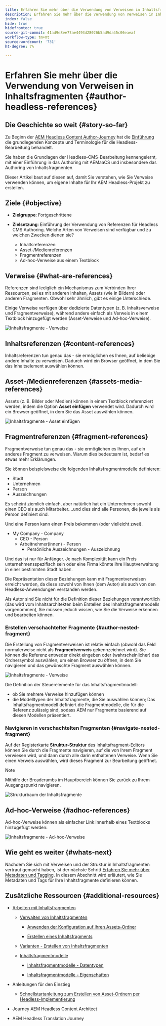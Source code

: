 ```yaml
---
title: Erfahren Sie mehr über die Verwendung von Verweisen in Inhaltsfragmenten
description: Erfahren Sie mehr über die Verwendung von Verweisen in Inhaltsfragmenten für Inhalte, andere Fragmente und andere Assets (Medien). Einführung der Notwendigkeit und der Mechanik verschachtelter Fragmente für Headless CMS Authoring.
index: false
hide: true
hidefromtoc: true
source-git-commit: 41ad9e8ee77ae4494d28026b5ad9da45c06eaeaf
workflow-type: tm+mt
source-wordcount: '731'
ht-degree: 7%

---
```



# Erfahren Sie mehr über die Verwendung von Verweisen in Inhaltsfragmenten {#author-headless-references}

## Die Geschichte so weit {#story-so-far}

Zu Beginn der [AEM Headless Content Author-Journey](overview.md) hat die [Einführung](introduction.md) die grundlegenden Konzepte und Terminologie für die Headless-Bearbeitung behandelt.

Sie haben die Grundlagen der Headless-CMS-Bearbeitung kennengelernt, mit einer Einführung in das Authoring mit AEMaaCS und insbesondere das Authoring von Inhaltsfragmenten.

Dieser Artikel baut auf diesen auf, damit Sie verstehen, wie Sie Verweise verwenden können, um eigene Inhalte für Ihr AEM Headless-Projekt zu erstellen.

## Ziele {#objective}

* **Zielgruppe**: Fortgeschrittene
* **Zielsetzung**: Einführung der Verwendung von Referenzen für Headless CMS Authoring. Welche Arten von Verweisen sind verfügbar und zu welchen Zwecken dienen sie?

   * Inhaltsreferenzen
   * Asset-/Medienreferenzen
   * Fragmentreferenzen
   * Ad-hoc-Verweise aus einem Textblock

## Verweise {#what-are-references}

Referenzen sind lediglich ein Mechanismus zum Verbinden Ihrer Ressourcen, sei es mit anderen Inhalten, Assets (wie in Bildern) oder anderen Fragmenten. Obwohl sehr ähnlich, gibt es einige Unterschiede.

Einige Verweise verfügen über dedizierte Datentypen (z. B. Inhaltsverweise und Fragmentverweise), während andere einfach als Verweis in einem Textblock hinzugefügt werden (Asset-Verweise und Ad-hoc-Verweise).

![Inhaltsfragmente - Verweise](/help/journey-headless/author/assets/headless-journey-author-references-01.png)

## Inhaltsreferenzen {#content-references}

Inhaltsreferenzen tun genau das - sie ermöglichen es Ihnen, auf beliebige andere Inhalte zu verweisen. Dadurch wird ein Browser geöffnet, in dem Sie das Inhaltselement auswählen können.

## Asset-/Medienreferenzen {#assets-media-references}

Assets (z. B. Bilder oder Medien) können in einem Textblock referenziert werden, indem die Option **Asset einfügen** verwendet wird. Dadurch wird ein Browser geöffnet, in dem Sie das Asset auswählen können.

![Inhaltsfragmente - Asset einfügen](/help/journey-headless/author/assets/headless-journey-author-references-02.png)

## Fragmentreferenzen {#fragment-references}

Fragmentverweise tun genau das - sie ermöglichen es Ihnen, auf ein anderes Fragment zu verweisen. Warum dies bedeutsam ist, bedarf es etwas mehr Erklärungen.

Sie können beispielsweise die folgenden Inhaltsfragmentmodelle definieren:

* Stadt
* Unternehmen
* Person
* Auszeichnungen

Es scheint ziemlich einfach, aber natürlich hat ein Unternehmen sowohl einen CEO als auch Mitarbeiter....und dies sind alle Personen, die jeweils als Person definiert sind.

Und eine Person kann einen Preis bekommen (oder vielleicht zwei).

* My Company - Company
   * CEO - Person
   * Arbeitnehmer(innen) - Person
      * Persönliche Auszeichnungen - Auszeichnung

Und das ist nur für Anfänger. Je nach Komplexität kann ein Preis unternehmensspezifisch sein oder eine Firma könnte ihre Hauptverwaltung in einer bestimmten Stadt haben.

Die Repräsentation dieser Beziehungen kann mit Fragmentverweisen erreicht werden, da diese sowohl von Ihnen (dem Autor) als auch von den Headless-Anwendungen verstanden werden.

Als Autor sind Sie nicht für die Definition dieser Beziehungen verantwortlich (das wird vom Inhaltsarchitekten beim Erstellen des Inhaltsfragmentmodells vorgenommen), Sie müssen jedoch wissen, wie Sie die Verweise erkennen und bearbeiten können.

<!--
![Content Modeling with Content Fragments](/help/journey-headless/developer/assets/headless-modeling-01.png "Content Modeling with Content Fragments")
-->

### Erstellen verschachtelter Fragmente {#author-nested-fragment}

Die Erstellung von Fragmentverweisen ist relativ einfach (obwohl das Feld normalerweise nicht als **Fragmentverweis** gekennzeichnet wird). Sie können die Referenz entweder direkt eingeben oder (wahrscheinlicher) das Ordnersymbol auswählen, um einen Browser zu öffnen, in dem Sie navigieren und das gewünschte Fragment auswählen können.

![Inhaltsfragmente - Verweise](/help/journey-headless/author/assets/headless-journey-author-references-03.png)

Die Definition der Steuerelemente für das Inhaltsfragmentmodell:

* ob Sie mehrere Verweise hinzufügen können
* die Modelltypen der Inhaltsfragmente, die Sie auswählen können; Das Inhaltsfragmentmodell definiert die Fragmentmodelle, die für die Referenz zulässig sind, sodass AEM nur Fragmente basierend auf diesen Modellen präsentiert.

### Navigieren in verschachtelten Fragmenten {#navigate-nested-fragment}

Auf der Registerkarte **Struktur-Struktur** des Inhaltsfragment-Editors können Sie durch die Fragmente navigieren, auf die von Ihrem Fragment verwiesen wird, und dann durch alle darin enthaltenen Verweise. Wenn Sie einen Verweis auswählen, wird dieses Fragment zur Bearbeitung geöffnet.

>[!NOTE]
>
>Mithilfe der Breadcrumbs im Hauptbereich können Sie zurück zu Ihrem Ausgangspunkt navigieren.

![Strukturbaum der Inhaltsfragmente](/help/assets/content-fragments/assets/cfm-structuretree-02.png)

## Ad-hoc-Verweise {#adhoc-references}

Ad-hoc-Verweise können als einfacher Link innerhalb eines Textblocks hinzugefügt werden:

![Inhaltsfragmente - Ad-hoc-Verweise](/help/journey-headless/author/assets/headless-journey-author-references-04.png)

## Wie geht es weiter {#whats-next}

Nachdem Sie sich mit Verweisen und der Struktur in Inhaltsfragmenten vertraut gemacht haben, ist der nächste Schritt [Erfahren Sie mehr über Metadaten und Tagging](metadata-tagging.md). In diesem Abschnitt wird erläutert, wie Sie Metadaten und Tags für Ihre Inhaltsfragmente definieren können.

## Zusätzliche Ressourcen {#additional-resources}

* [Arbeiten mit Inhaltsfragmenten](/help/assets/content-fragments/content-fragments.md)

   * [Verwalten von Inhaltsfragmenten](/help/assets/content-fragments/content-fragments-managing.md)

      * [Anwenden der Konfiguration auf Ihren Assets-Ordner](/help/assets/content-fragments/content-fragments-configuration-browser.md#apply-the-configuration-to-your-assets-folder)

      * [Erstellen eines Inhaltsfragments](/help/assets/content-fragments/content-fragments-managing.md#creating-a-content-fragment)
   * [Varianten - Erstellen von Inhaltsfragmenten](/help/assets/content-fragments/content-fragments-variations.md)

   * [Inhaltsfragmentmodelle](/help/assets/content-fragments/content-fragments-models.md)

      * [Inhaltsfragmentmodelle - Datentypen](/help/assets/content-fragments/content-fragments-models.md#data-types)

      * [Inhaltsfragmentmodelle - Eigenschaften](/help/assets/content-fragments/content-fragments-models.md#properties)


* Anleitungen für den Einstieg
   * [Schnellstartanleitung zum Erstellen von Asset-Ordnern per Headless-Implementierung](/help/implementing/developing/headless/getting-started/create-assets-folder.md)

* Journey AEM Headless Content Architect

* AEM Headless Translation Journey